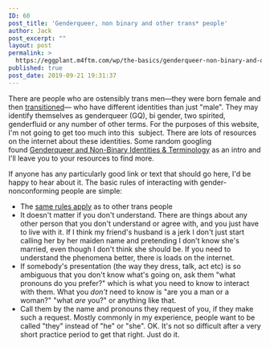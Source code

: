 ```yaml
---
ID: 60
post_title: 'Genderqueer, non binary and other trans* people'
author: Jack
post_excerpt: ""
layout: post
permalink: >
  https://eggplant.m4ftm.com/wp/the-basics/genderqueer-non-binary-and-other-trans-people/
published: true
post_date: 2019-09-21 19:31:37
---
```

<p id="mcetoc_1dl0d2v5q1">
  There are people who are ostensibly trans men—they were born female and then <a href="http://m4ftm.com/basics/what-is-transition/">transitioned</a>— who have different identities than just "male". They may identify themselves as genderqueer (GQ), bi gender, two spirited, genderfluid or any number of other terms. For the purposes of this website, I'm not going to get too much into this  subject. There are lots of resources on the internet about these identities. Some random googling found <a href="http://genderqueerid.com/gq-terms">Genderqueer and Non-Binary Identities & Terminology</a> as an intro and I'll leave you to your resources to find more.
</p> If anyone has any particularly good link or text that should go here, I'd be happy to hear about it. The basic rules of interacting with gender-nonconforming people are simple: 

*   The [same rules apply][1] as to other trans people
*   It doesn't matter if you don't understand. There are things about any other person that you don't understand or agree with, and you just have to live with it. If I think my friend's husband is a jerk I don't just start calling her by her maiden name and pretending I don't know she's married, even though I don't think she should be. If you need to understand the phenomena better, there is loads on the internet.
*   If somebody's presentation (the way they dress, talk, act etc) is so ambiguous that you don't know what's going on, ask them "what pronouns do you prefer?" which is what you need to know to interact with them. What you *don't* need to know is "are you a man or a woman?" "what *are* you?" or anything like that.
*   Call them by the name and pronouns they request of you, if they make such a request. Mostly commonly in my experience, people want to be called "they" instead of "he" or "she". OK. It's not so difficult after a very short practice period to get that right. Just do it.

 [1]: http://m4ftm.com/basics/manners/